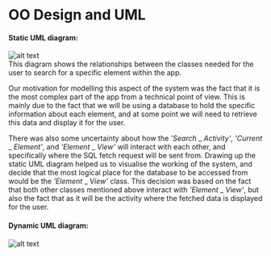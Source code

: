 # OO Design and UML
#### Static UML diagram:
![alt text](https://bitbucket.org/MasterFinnius/periodic-table-app/raw/UML/UMLpictures/StaticUML.png "Static UML Diagram")  
This diagram shows the relationships between the classes needed for the user to search for a specific element within the app.

Our motivation for modelling this aspect of the system was the fact that it is the most complex part of the app from a technical point of view. This is mainly due to the fact that we will be using a database to hold the specific information about each element, and at some point we will need to retrieve this data and display it for the user.

There was also some uncertainty about how the _'Search_ _ _Activity'_, _'Current_ _ _Element'_, and _'Element_ _ _View'_ will interact with each other, and specifically where the SQL fetch request will be sent from. Drawing up the static UML diagram helped us to visualise the working of the system, and decide that the most logical place for the database to be accessed from would be the  _'Element_ _ _View'_ class. This decision was based on the fact that both other classes mentioned above interact with  _'Element_ _ _View'_, but also the fact that as it will be the activity where the fetched data is displayed for the user.









#### Dynamic UML diagram:
![alt text](https://bitbucket.org/MasterFinnius/periodic-table-app/raw/UML/UMLpictures/DynamicUML.png "Dynamic UML Diagram")
